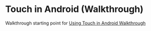 Touch in Android (Walkthrough)
=====

Walkthrough starting point for [Using Touch in Android Walkthrough](http://developer.xamarin.com/guides/cross-platform/application_fundamentals/touch/part_4_android_touch_walkthrough/)
